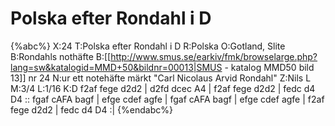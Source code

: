# Polska efter Rondahl i D

{%abc%}
X:24
T:Polska efter Rondahl i D
R:Polska
O:Gotland, Slite
B:Rondahls nothäfte
B:[[http://www.smus.se/earkiv/fmk/browselarge.php?lang=sw&katalogid=MMD+50&bildnr=00013|SMUS - katalog MMD50 bild 13]] nr 24
N:ur ett notehäfte märkt "Carl Nicolaus Arvid Rondahl"
Z:Nils L
M:3/4
L:1/16
K:D
f2af fege d2d2 | d2fd dcec A4 | f2af fege d2d2 | fedc d4 D4 ::
fgaf cAFA bagf | efge cdef agfe | fgaf cAFA bagf | efge cdef agfe |
f2af fege d2d2 | fedc d4 D4 :|
{%endabc%}

